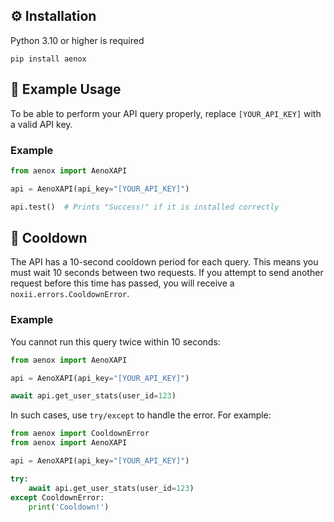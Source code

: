 ## ⚙️ Installation
Python 3.10 or higher is required
```
pip install aenox
```

## 🚀 Example Usage
To be able to perform your API query properly, replace `[YOUR_API_KEY]` with a valid API key.

### Example

```python
from aenox import AenoXAPI

api = AenoXAPI(api_key="[YOUR_API_KEY]")

api.test()  # Prints "Success!" if it is installed correctly
```


## 🫧 Cooldown
The API has a 10-second cooldown period for each query. This means you must wait 10 seconds between two requests. If you attempt to send another request before this time has passed, you will receive a `noxii.errors.CooldownError`.

### Example
You cannot run this query twice within 10 seconds:
```python
from aenox import AenoXAPI

api = AenoXAPI(api_key="[YOUR_API_KEY]")

await api.get_user_stats(user_id=123)
```

In such cases, use `try/except` to handle the error. For example:

```python
from aenox import CooldownError
from aenox import AenoXAPI

api = AenoXAPI(api_key="[YOUR_API_KEY]")

try:
    await api.get_user_stats(user_id=123)
except CooldownError:
    print('Cooldown!')
```

